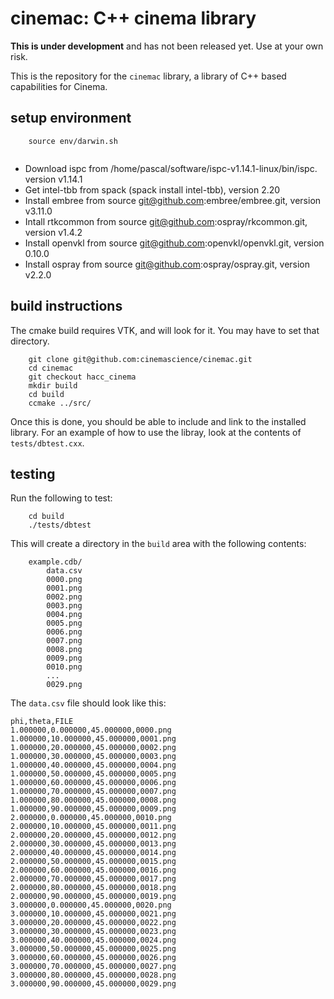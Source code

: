 # cinemac: C++ cinema library

**This is under development** and has not been released yet. Use at your own risk.

This is the repository for the `cinemac` library, a library of C++ based capabilities for Cinema.


## setup environment

````
    source env/darwin.sh


````

- Download ispc from /home/pascal/software/ispc-v1.14.1-linux/bin/ispc. version v1.14.1
- Get intel-tbb from spack (spack install intel-tbb), version 2.20
- Install embree from source git@github.com:embree/embree.git, version v3.11.0
- Intall rtkcommon from source git@github.com:ospray/rkcommon.git, version v1.4.2
- Install openvkl from source git@github.com:openvkl/openvkl.git, version 0.10.0
- Install ospray from source git@github.com:ospray/ospray.git, version v2.2.0


## build instructions

The cmake build requires VTK, and will look for it. You may have to set that directory.

````
    git clone git@github.com:cinemascience/cinemac.git
    cd cinemac
    git checkout hacc_cinema
    mkdir build
    cd build
    ccmake ../src/
````

Once this is done, you should be able to include and link to the installed library. For an example of how to use the libray, look at the contents of `tests/dbtest.cxx`.

## testing

Run the following to test:

````
    cd build
    ./tests/dbtest
````

This will create a directory in the `build` area with the following contents:

````
    example.cdb/
        data.csv
        0000.png
        0001.png
        0002.png
        0003.png
        0004.png
        0005.png
        0006.png
        0007.png
        0008.png
        0009.png
        0010.png
        ...
        0029.png
````

The `data.csv` file should look like this:

````
phi,theta,FILE
1.000000,0.000000,45.000000,0000.png
1.000000,10.000000,45.000000,0001.png
1.000000,20.000000,45.000000,0002.png
1.000000,30.000000,45.000000,0003.png
1.000000,40.000000,45.000000,0004.png
1.000000,50.000000,45.000000,0005.png
1.000000,60.000000,45.000000,0006.png
1.000000,70.000000,45.000000,0007.png
1.000000,80.000000,45.000000,0008.png
1.000000,90.000000,45.000000,0009.png
2.000000,0.000000,45.000000,0010.png
2.000000,10.000000,45.000000,0011.png
2.000000,20.000000,45.000000,0012.png
2.000000,30.000000,45.000000,0013.png
2.000000,40.000000,45.000000,0014.png
2.000000,50.000000,45.000000,0015.png
2.000000,60.000000,45.000000,0016.png
2.000000,70.000000,45.000000,0017.png
2.000000,80.000000,45.000000,0018.png
2.000000,90.000000,45.000000,0019.png
3.000000,0.000000,45.000000,0020.png
3.000000,10.000000,45.000000,0021.png
3.000000,20.000000,45.000000,0022.png
3.000000,30.000000,45.000000,0023.png
3.000000,40.000000,45.000000,0024.png
3.000000,50.000000,45.000000,0025.png
3.000000,60.000000,45.000000,0026.png
3.000000,70.000000,45.000000,0027.png
3.000000,80.000000,45.000000,0028.png
3.000000,90.000000,45.000000,0029.png
````
